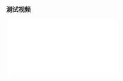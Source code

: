 ### 测试视频

<iframe src="//player.bilibili.com/player.html?isOutside=true&aid=222997737&bvid=BV1N8411P7uP&cid=970490391&p=1" scrolling="no" border="0" frameborder="no" framespacing="0" allowfullscreen="true"></iframe>
